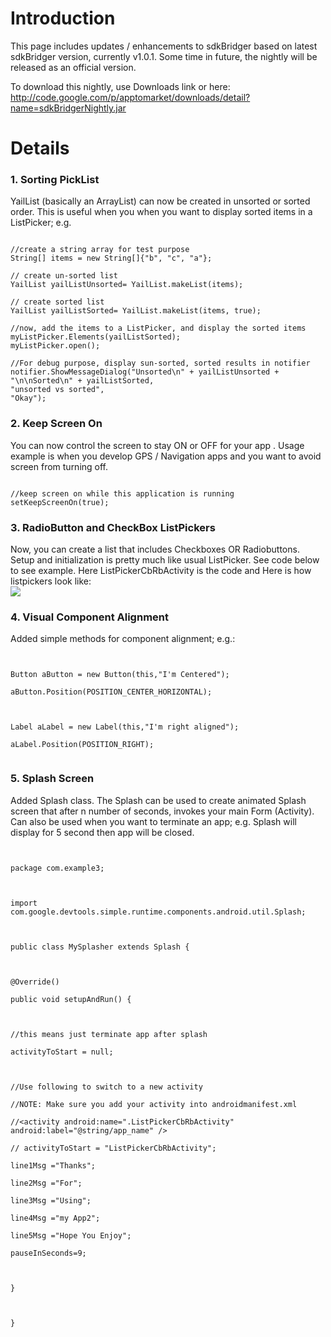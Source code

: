 # Introduction #

This page includes updates / enhancements to sdkBridger based on latest sdkBridger version, currently v1.0.1. Some time in future, the nightly will be released as an official version.

To download this nightly, use Downloads link or here: http://code.google.com/p/apptomarket/downloads/detail?name=sdkBridgerNightly.jar

# Details #

### 1. Sorting PickList ###
YailList (basically an ArrayList) can now be created in unsorted or sorted order. This is useful when you when you want to display sorted items in a ListPicker; e.g.
```

//create a string array for test purpose
String[] items = new String[]{"b", "c", "a"};

// create un-sorted list
YailList yailListUnsorted= YailList.makeList(items);

// create sorted list
YailList yailListSorted= YailList.makeList(items, true);

//now, add the items to a ListPicker, and display the sorted items
myListPicker.Elements(yailListSorted);
myListPicker.open();

//For debug purpose, display sun-sorted, sorted results in notifier
notifier.ShowMessageDialog("Unsorted\n" + yailListUnsorted + "\n\nSorted\n" + yailListSorted,
"unsorted vs sorted",
"Okay");
```

### 2. Keep Screen On ###
You can now control the screen to stay ON or OFF for your app
. Usage example is when you develop GPS / Navigation apps and you want to avoid screen from turning off.
```

//keep screen on while this application is running
setKeepScreenOn(true);
```

### 3. RadioButton and CheckBox ListPickers ###
Now, you can create a list that includes Checkboxes OR Radiobuttons. Setup and initialization is pretty much like usual ListPicker. See code below to see example. Here ListPickerCbRbActivity is the code and Here is how listpickers look like: <br><img src='http://www.3nportal.com/wikiImages/listPicker.jpg' />

<h3>4. Visual Component Alignment</h3>
Added simple methods for component alignment; e.g.:<br>
<pre><code><br>
Button aButton = new Button(this,"I'm Centered");<br>
aButton.Position(POSITION_CENTER_HORIZONTAL);<br>
<br>
Label aLabel = new Label(this,"I'm right aligned");<br>
aLabel.Position(POSITION_RIGHT);<br>
</code></pre>

<h3>5. Splash Screen</h3>
Added Splash class. The Splash can be used to create animated Splash screen that after n number of seconds, invokes your main Form (Activity). Can also be used when you want to terminate an app; e.g. Splash will display for 5 second then app will be closed.<br>
<pre><code><br>
package com.example3;<br>
<br>
import com.google.devtools.simple.runtime.components.android.util.Splash;<br>
<br>
public class MySplasher extends Splash {<br>
<br>
@Override()<br>
public void setupAndRun() {<br>
<br>
//this means just terminate app after splash<br>
activityToStart = null;<br>
<br>
//Use following to switch to a new activity<br>
//NOTE: Make sure you add your activity into androidmanifest.xml<br>
//&lt;activity android:name=".ListPickerCbRbActivity" android:label="@string/app_name" /&gt;<br>
// activityToStart = "ListPickerCbRbActivity";<br>
line1Msg ="Thanks";<br>
line2Msg ="For";<br>
line3Msg ="Using";<br>
line4Msg ="my App2";<br>
line5Msg ="Hope You Enjoy";<br>
pauseInSeconds=9;<br>
<br>
}<br>
<br>
}</code></pre>